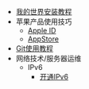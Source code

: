 - [我的世界安装教程](minecraft_installation/README)
- 苹果产品使用技巧
    - [Apple ID](apple_products_tips/AppleID/README)
    - [AppStore](apple_products_tips/AppStore/README)
- [Git使用教程](git/README)
- 网络技术/服务器运维
    - IPv6
        - [开通IPv6](network/ipv6/start.md)
